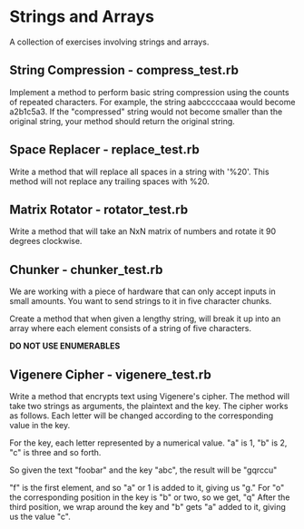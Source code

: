 
# Strings and Arrays
A collection of exercises involving strings and arrays.

## String Compression - compress_test.rb

Implement a method to perform basic string compression using the counts of
repeated characters. For example, the string aabcccccaaa would become
a2b1c5a3. If the "compressed" string would not become smaller than the original
string, your method should return the original string.


## Space Replacer - replace_test.rb

Write a method that will replace all spaces in a string with '%20'. This method
will not replace any trailing spaces with %20.


## Matrix Rotator - rotator_test.rb

Write a method that will take an NxN matrix of numbers and rotate it 90 degrees
clockwise.


## Chunker - chunker_test.rb

We are working with a piece of hardware that can only accept inputs in small amounts. You want to send strings to it in five character chunks.

Create a method that when given a lengthy string, will break it up into an array where each element consists of a string of five characters.

**DO NOT USE ENUMERABLES**


## Vigenere Cipher - vigenere_test.rb

Write a method that encrypts text using Vigenere's cipher. The method will take two strings as arguments, the plaintext and the key. The cipher works as follows. Each letter will be changed according to the corresponding value in the key.

For the key, each letter represented by a numerical value. "a" is 1, "b" is 2, "c" is three and so forth.

So given the text "foobar" and the key "abc", the result will be "gqrccu"

"f" is the first element, and so "a" or 1 is added to it, giving us "g."
For "o" the corresponding position in the key is "b" or two, so we get, "q"
After the third position, we wrap around the key and "b" gets "a" added to it,
giving us the value "c".
